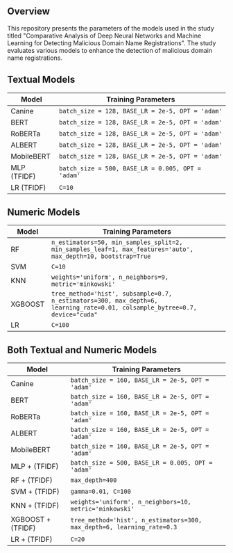 ## Overview
This repository presents the parameters of the models used in the study titled "Comparative Analysis of Deep Neural Networks and Machine Learning for Detecting Malicious Domain Name Registrations". The study evaluates various models to enhance the detection of malicious domain name registrations. 

## Textual Models

| Model        | Training Parameters                                                                                        |
|--------------|-----------------------------------------------------------------------------------------------------------|
| Canine       | `batch_size = 128, BASE_LR = 2e-5, OPT = 'adam'`                                                            |
| BERT         | `batch_size = 128, BASE_LR = 2e-5, OPT = 'adam'`                                                            |
| RoBERTa      | `batch_size = 128, BASE_LR = 2e-5, OPT = 'adam'`                                                            |
| ALBERT       | `batch_size = 128, BASE_LR = 2e-5, OPT = 'adam'`                                                            |
| MobileBERT   | `batch_size = 128, BASE_LR = 2e-5, OPT = 'adam'`                                                            |
| MLP (TFIDF)  | `batch_size = 500, BASE_LR = 0.005, OPT = 'adam'`                                                           |
| LR (TFIDF)   | `C=10`                                                                                                    |

## Numeric Models

| Model    | Training Parameters                                                                                        |
|----------|-----------------------------------------------------------------------------------------------------------|
| RF       | `n_estimators=50, min_samples_split=2, min_samples_leaf=1, max_features='auto', max_depth=10, bootstrap=True` |
| SVM      | `C=10`                                                                                                    |
| KNN      | `weights='uniform', n_neighbors=9, metric='minkowski'`                                                    |
| XGBOOST  | `tree_method='hist', subsample=0.7, n_estimators=300, max_depth=6, learning_rate=0.01, colsample_bytree=0.7, device="cuda"` |
| LR       | `C=100`                                                                                                   |

## Both Textual and Numeric Models

| Model         | Training Parameters                                                                                        |
|---------------|-----------------------------------------------------------------------------------------------------------|
| Canine        | `batch_size = 160, BASE_LR = 2e-5, OPT = 'adam'`                                                            |
| BERT          | `batch_size = 160, BASE_LR = 2e-5, OPT = 'adam'`                                                            |
| RoBERTa       | `batch_size = 160, BASE_LR = 2e-5, OPT = 'adam'`                                                            |
| ALBERT        | `batch_size = 160, BASE_LR = 2e-5, OPT = 'adam'`                                                            |
| MobileBERT    | `batch_size = 160, BASE_LR = 2e-5, OPT = 'adam'`                                                            |
| MLP + (TFIDF) | `batch_size = 500, BASE_LR = 0.005, OPT = 'adam'`                                                           |
| RF + (TFIDF)  | `max_depth=400`                                                                                           |
| SVM + (TFIDF) | `gamma=0.01, C=100`                                                                                       |
| KNN + (TFIDF) | `weights='uniform', n_neighbors=10, metric='minkowski'`                                                    |
| XGBOOST + (TFIDF) | `tree_method='hist', n_estimators=300, max_depth=6, learning_rate=0.3`                                     |
| LR + (TFIDF)  | `C=20`                                                                                                    |
